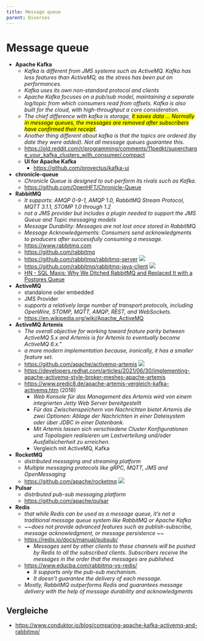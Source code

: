 ```yaml
---
title: Message queue
parent: Diverses
---
```


# Message queue
- **Apache Kafka**
  - *Kafka is different from JMS systems such as ActiveMQ. Kafka has less features than ActiveMQ, as the stress has been put on performances.*
  - *Kafka uses its own non-standard protocol and clients*
  - *Apache Kafka focuses on a pub/sub model, maintaining a separate log/topic from which consumers read from offsets. Kafka is also built for the cloud, with high-throughput a core consideration.*
  - *The chief difference with kafka is storage, <mark>it saves data ... Normally in message queues, the messages are removed after subscribers have confirmed their receipt</mark>.*
  - *Another thing different about kafka is that the topics are ordered (by date they were added). Not all message queues guarantee this.*
  - <https://old.reddit.com/r/programming/comments/11pedkt/supercharge_your_kafka_clusters_with_consumer/.compact>
  - **UI for Apache Kafka**
    - <https://github.com/provectus/kafka-ui>
- **chronicle-queue**
  - *Chronicle Queue is designed to out-perform its rivals such as Kafka.*
  - <https://github.com/OpenHFT/Chronicle-Queue>
- **RabbitMQ**
  - *It supports: AMQP 0-9-1, AMQP 1.0, RabbitMQ Stream Protocol, MQTT 3.1.1, STOMP 1.0 through 1.2*
  - *not a JMS provider but includes a plugin needed to support the JMS Queue and Topic messaging models*
  - *Message Durability: Messages are not lost once stored in RabbitMQ.*
  - *Message Acknowledgements: Consumers send acknowledgments to producers after successfully consuming a message.*
  - <https://www.rabbitmq.com>
  - <https://github.com/rabbitmq>
  - <https://github.com/rabbitmq/rabbitmq-server> <img loading="lazy" src="https://img.shields.io/github/stars/rabbitmq/rabbitmq-server?style=flat-square"/>
  - <https://github.com/rabbitmq/rabbitmq-java-client> <img loading="lazy" src="https://img.shields.io/github/stars/rabbitmq/rabbitmq-java-client?style=flat-square"/>
  - [HN - SQL Maxis: Why We Ditched RabbitMQ and Replaced It with a Postgres Queue](https://news.ycombinator.com/item?id=35526846)
- **ActiveMQ**
  - standalone oder embedded
  - JMS Provider
  - *supports a relatively large number of transport protocols, including OpenWire, STOMP, MQTT, AMQP, REST, and WebSockets.*
  - <https://en.wikipedia.org/wiki/Apache_ActiveMQ>
- **ActiveMQ Artemis**
  - *The overall objective for working toward feature parity between ActiveMQ 5.x and Artemis is for Artemis to eventually become ActiveMQ 6.x."*
  - *a more modern implementation because, ironically, it has a smaller feature set.*
  - <https://github.com/apache/activemq-artemis> <img loading="lazy" src="https://img.shields.io/github/stars/apache/activemq-artemis?style=flat-square"/>
  - <https://developers.redhat.com/articles/2021/06/30/implementing-apache-activemq-style-broker-meshes-apache-artemis>
  - <https://www.predic8.de/apache-artemis-vergleich-kafka-activemq.htm> (2018)
    - *Web Konsole für das Management des Artemis wird von einem integrierten Jetty Web Server bereitgestellt*
    - *Für das Zwischenspeichern von Nachrichten bietet Artemis die zwei Optionen: Ablage der Nachrichten in einer Dateisystem oder über JDBC in einer Datenbank.*
    - *Mit Artemis lassen sich verschiedene Cluster Konfigurationen und Topologien realisieren um Lastverteilung und/oder Ausfallsicherheit zu erreichen.*
    - Vergleich mit ActiveMQ, Kafka
- **RocketMQ**
  - *distributed messaging and streaming platform* 
  - *Multiple messaging protocols like gRPC, MQTT, JMS and OpenMessaging* 
  - <https://github.com/apache/rocketmq> <img loading="lazy" src="https://img.shields.io/github/stars/apache/rocketmq?style=flat-square"/>
- **Pulsar**
  - *distributed pub-sub messaging platform*
  - <https://github.com/apache/pulsar>
- **Redis**
  - *that while Redis can be used as a message queue, it’s not a traditional message queue system like RabbitMQ or Apache Kafka* 
  - ~~*does not provide advanced features such as publish-subscribe, message acknowledgment, or message persistence* ~~
  - <https://redis.io/docs/manual/pubsub/>
    - *Messages sent by other clients to these channels will be pushed by Redis to all the subscribed clients. Subscribers receive the messages in the order that the messages are published.*
  - <https://www.educba.com/rabbitmq-vs-redis/>
    - *It supports only the pub-sub mechanism.*
    - *It doesn’t guarantee the delivery of each message.*
  - *Mostly, RabbitMQ outperforms Redis and guarantees message delivery with the help of message durability and acknowledgments*


## Vergleiche
- <https://www.conduktor.io/blog/comparing-apache-kafka-activemq-and-rabbitmq/>

